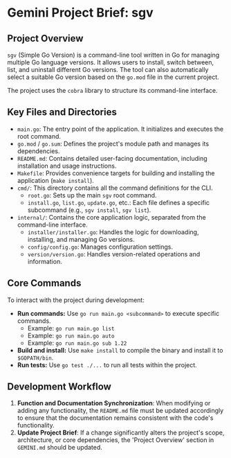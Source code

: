 # Gemini Project Brief: sgv

## Project Overview

`sgv` (Simple Go Version) is a command-line tool written in Go for managing multiple Go language versions. It allows users to install, switch between, list, and uninstall different Go versions. The tool can also automatically select a suitable Go version based on the `go.mod` file in the current project.

The project uses the `cobra` library to structure its command-line interface.

## Key Files and Directories

-   `main.go`: The entry point of the application. It initializes and executes the root command.
-   `go.mod` / `go.sum`: Defines the project's module path and manages its dependencies.
-   `README.md`: Contains detailed user-facing documentation, including installation and usage instructions.
-   `Makefile`: Provides convenience targets for building and installing the application (`make install`).
-   `cmd/`: This directory contains all the command definitions for the CLI.
    -   `root.go`: Sets up the main `sgv` root command.
    -   `install.go`, `list.go`, `update.go`, etc.: Each file defines a specific subcommand (e.g., `sgv install`, `sgv list`).
-   `internal/`: Contains the core application logic, separated from the command-line interface.
    -   `installer/installer.go`: Handles the logic for downloading, installing, and managing Go versions.
    -   `config/config.go`: Manages configuration settings.
    -   `version/version.go`: Handles version-related operations and information.

## Core Commands

To interact with the project during development:

-   **Run commands:** Use `go run main.go <subcommand>` to execute specific commands.
    -   Example: `go run main.go list`
    -   Example: `go run main.go auto`
    -   Example: `go run main.go sub 1.22`
-   **Build and install:** Use `make install` to compile the binary and install it to `$GOPATH/bin`.
-   **Run tests:** Use `go test ./...` to run all tests within the project.

## Development Workflow

1.  **Function and Documentation Synchronization**: When modifying or adding any functionality, the `README.md` file must be updated accordingly to ensure that the documentation remains consistent with the code's functionality.
2.  **Update Project Brief**: If a change significantly alters the project's scope, architecture, or core dependencies, the 'Project Overview' section in `GEMINI.md` should be updated.